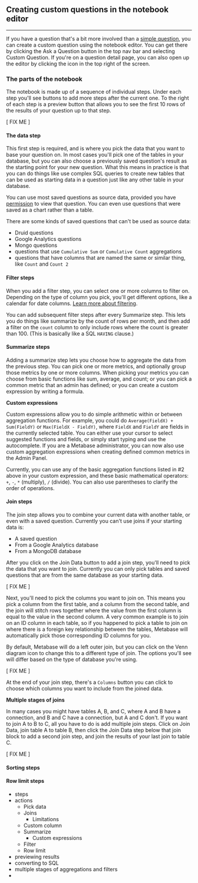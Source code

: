 ## Creating custom questions in the notebook editor

---

If you have a question that's a bit more involved than a [simple question](04-asking-questions.md), you can create a custom question using the notebook editor. You can get there by clicking the Ask a Question button in the top nav bar and selecting Custom Question. If you're on a question detail page, you can also open up the editor by clicking the icon in the top right of the screen.

### The parts of the notebook

The notebook is made up of a sequence of individual steps. Under each step you'll see buttons to add more steps after the current one. To the right of each step is a preview button that allows you to see the first 10 rows of the results of your question up to that step.

[ FIX ME ]

#### The data step

This first step is required, and is where you pick the data that you want to base your question on. In most cases you'll pick one of the tables in your database, but you can also choose a previously saved question's result as the starting point for your new question. What this means in practice is that you can do things like use complex SQL queries to create new tables that can be used as starting data in a question just like any other table in your database.

You can use most saved questions as source data, provided you have [permission](../administration-guide/05-setting-permissions.html) to view that question. You can even use questions that were saved as a chart rather than a table.

There are some kinds of saved questions that can't be used as source data:

- Druid questions
- Google Analytics questions
- Mongo questions
- questions that use `Cumulative Sum` or `Cumulative Count` aggregations
- questions that have columns that are named the same or similar thing, like `Count` and `Count 2`

#### Filter steps

When you add a filter step, you can select one or more columns to filter on. Depending on the type of column you pick, you'll get different options, like a calendar for date columns. [Learn more about filtering](04-asking-questions.md).

You can add subsequent filter steps after every Summarize step. This lets you do things like summarize by the count of rows per month, and then add a filter on the `count` column to only include rows where the count is greater than 100. (This is basically like a SQL `HAVING` clause.)

#### Summarize steps

Adding a summarize step lets you choose how to aggregate the data from the previous step. You can pick one or more metrics, and optionally group those metrics by one or more columns. When picking your metrics you can choose from basic functions like sum, average, and count; or you can pick a common metric that an admin has defined; or you can create a custom expression by writing a formula.

**Custom expressions**

Custom expressions allow you to do simple arithmetic within or between aggregation functions. For example, you could do `Average(FieldX) + Sum(FieldY)` or `Max(FieldX - FieldY)`, where `FieldX` and `FieldY` are fields in the currently selected table. You can either use your cursor to select suggested functions and fields, or simply start typing and use the autocomplete. If you are a Metabase administrator, you can now also use custom aggregation expressions when creating defined common metrics in the Admin Panel.

Currently, you can use any of the basic aggregation functions listed in #2 above in your custom expression, and these basic mathematical operators: `+`, `-`, `*` (multiply), `/` (divide). You can also use parentheses to clarify the order of operations.

#### Join steps

The join step allows you to combine your current data with another table, or even with a saved question. Currently you can't use joins if your starting data is:

- A saved question
- From a Google Analytics database
- From a MongoDB database

After you click on the Join Data button to add a join step, you'll need to pick the data that you want to join. Currently you can only pick tables and saved questions that are from the same database as your starting data.

[ FIX ME ]

Next, you'll need to pick the columns you want to join on. This means you pick a column from the first table, and a column from the second table, and the join will stitch rows together where the value from the first column is equal to the value in the second column. A very common example is to join on an ID column in each table, so if you happened to pick a table to join on where there is a foreign key relationship between the tables, Metabase will automatically pick those corresponding ID columns for you.

By default, Metabase will do a left outer join, but you can click on the Venn diagram icon to change this to a different type of join. The options you'll see will differ based on the type of database you're using.

[ FIX ME ]

At the end of your join step, there's a `Columns` button you can click to choose which columns you want to include from the joined data.

**Multiple stages of joins**

In many cases you might have tables A, B, and C, where A and B have a connection, and B and C have a connection, but A and C don't. If you want to join A to B to C, all you have to do is add multiple join steps. Click on Join Data, join table A to table B, then click the Join Data step below that join block to add a second join step, and join the results of your last join to table C.

[ FIX ME ]

#### Sorting steps

#### Row limit steps

- steps
- actions
  - Pick data
  - Joins
    - Limitations
  - Custom column
  - Summarize
    - Custom expressions
  - Filter
  - Row limit
- previewing results
- converting to SQL
- multiple stages of aggregations and filters
-

